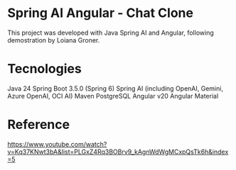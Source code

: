 # Spring AI Angular - Chat Clone
This project was developed with Java Spring AI and Angular, following demostration by Loiana Groner.

# Tecnologies
Java 24
Spring Boot 3.5.0 (Spring 6)
Spring AI (including OpenAI, Gemini, Azure OpenAI, OCI AI)
Maven
PostgreSQL
Angular v20
Angular Material

# Reference
https://www.youtube.com/watch?v=Kq37KNwt3bA&list=PLGxZ4Rq3BOBrv9_kAgnWdWgMCxpQsTk6h&index=5
